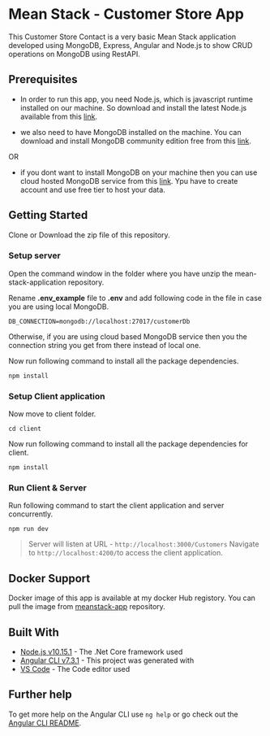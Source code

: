# Mean Stack - Customer Store App

This Customer Store Contact is a very basic Mean Stack application developed using MongoDB, Express, Angular and Node.js to show CRUD operations on MongoDB using RestAPI.

## Prerequisites

- In order to run this app, you need Node.js, which is javascript runtime installed on our machine.
  So download and install the latest Node.js available from this [link](https://nodejs.org/en/).

- we also need to have MongoDB installed on the machine. You can download and install MongoDB community edition free from this [link](https://www.mongodb.com/download-center/community).

OR

- if you dont want to install MongoDB on your machine then you can use cloud hosted MongoDB service from this [link](https://cloud.mongodb.com/user#/atlas/login). Ypu have to create account and use free tier to host your data.

## Getting Started

Clone or Download the zip file of this repository.

### Setup server

Open the command window in the folder where you have unzip the mean-stack-application repository.

Rename **.env_example** file to **.env** and add following code in the file in case you are using local MongoDB.

`DB_CONNECTION=mongodb://localhost:27017/customerDb`

Otherwise, if you are using cloud based MongoDB service then you the connection string you get from there instead of local one.

Now run following command to install all the package dependencies.

```
npm install
```

### Setup Client application

Now move to client folder.

```
cd client
```

Now run following command to install all the package dependencies for client.

```
npm install
```

### Run Client & Server

Run following command to start the client application and server concurrently.

```
npm run dev
```

> Server will listen at URL - `http://localhost:3000/Customers`
> Navigate to `http://localhost:4200/`to access the client application.

## Docker Support

Docker image of this app is available at my docker Hub registory. You can pull the image from [meanstack-app](https://hub.docker.com/repository/docker/sanjaysaini2000/meanstack_frontend) repository.

## Built With

- [Node.js v10.15.1](https://nodejs.org/en/) - The .Net Core framework used
- [Angular CLI v7.3.1](https://cli.angular.io/) - This project was generated with
- [VS Code](https://code.visualstudio.com/download) - The Code editor used

## Further help

To get more help on the Angular CLI use `ng help` or go check out the [Angular CLI README](https://github.com/angular/angular-cli/blob/master/README.md).
